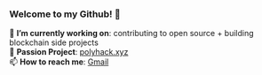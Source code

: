 ### Welcome to my Github! 👋<br>
🔭 **I’m currently working on**: contributing to open source + building blockchain side projects<br>
🌱 **Passion Project**: [polyhack.xyz](https://polyhack.xyz)<br>
📫 **How to reach me**: [Gmail](mailto:coltraneyan@gmail.com?subject=[GitHub])<br>
